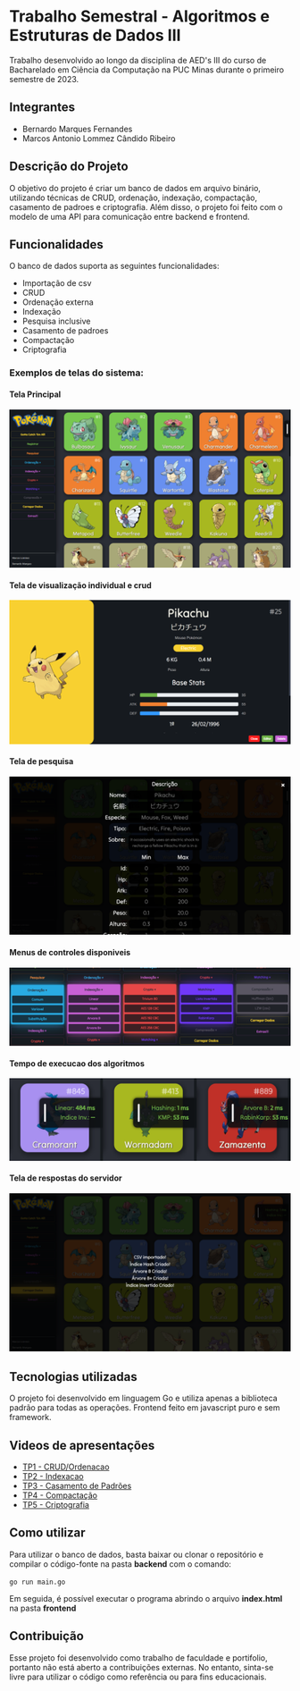 # Trabalho Semestral - Algoritmos e Estruturas de Dados III

Trabalho desenvolvido ao longo da disciplina de AED's III do curso de Bacharelado em Ciência da Computação na PUC Minas durante o primeiro semestre de 2023.

## Integrantes
* Bernardo Marques Fernandes
* Marcos Antonio Lommez Cândido Ribeiro

## Descrição do Projeto
O objetivo do projeto é criar um banco de dados em arquivo binário, utilizando técnicas de CRUD, ordenação, indexação, compactação, casamento de padroes e criptografia.
Além disso, o projeto foi feito com o modelo de uma API para comunicação entre backend e frontend.

## Funcionalidades
O banco de dados suporta as seguintes funcionalidades:

* Importação de csv
* CRUD
* Ordenação externa
* Indexação
* Pesquisa inclusive
* Casamento de padroes
* Compactação
* Criptografia
  
### Exemplos de telas do sistema:

#### Tela Principal
![Tela principal](/Outros/Tela_Inicial.png)
#### Tela de visualização individual e crud
![PokeCard](/Outros/Dados.png)
#### Tela de pesquisa
![Resposta do servidor](/Outros/Pesquisa.png)
#### Menus de controles disponiveis
![Resposta do servidor](/Outros/Indexacao.png)
#### Tempo de execucao dos algoritmos
![Resposta do servidor](/Outros/Tempo.png)
#### Tela de respostas do servidor
![Resposta do servidor](/Outros/Carregamento.png)

## Tecnologias utilizadas
O projeto foi desenvolvido em linguagem Go e utiliza apenas a biblioteca padrão para todas as operações.
Frontend feito em javascript puro e sem framework.

## Videos de apresentações
* [TP1 - CRUD/Ordenacao](https://youtu.be/t9WriRSQGYM)
* [TP2 - Indexacao](https://youtu.be/VZeUh_TTPIE)
* [TP3 - Casamento de Padrões](https://youtu.be/FU3NHFADTt4)
* [TP4 - Compactação](https://youtu.be/JAGKt8K1VgQ)
* [TP5 - Criptografia](https://youtu.be/G9wO67tj6pA)

## Como utilizar
Para utilizar o banco de dados, basta baixar ou clonar o repositório e compilar o código-fonte na pasta **backend** com o comando:

`go run main.go`

Em seguida, é possível executar o programa abrindo o arquivo **index.html** na pasta **frontend**

## Contribuição
Esse projeto foi desenvolvido como trabalho de faculdade e portifolio, portanto não está aberto a contribuições externas. No entanto, sinta-se livre para utilizar o código como referência ou para fins educacionais.
